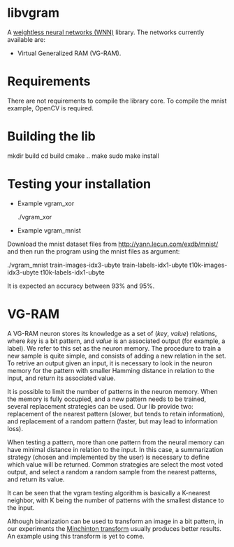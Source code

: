 # libvgram

A [weightless neural networks (WNN)](http://ieeexplore.ieee.org/document/593179/) library. The networks currently available are:
* Virtual Generalized RAM (VG-RAM).

# Requirements

There are not requirements to compile the library core.
To compile the mnist example, OpenCV is required.

# Building the lib

  mkdir build
  cd build
  cmake ..
  make
  sudo make install

# Testing your installation

* Example vgram_xor

  ./vgram_xor

* Example vgram_mnist

Download the mnist dataset files from http://yann.lecun.com/exdb/mnist/ and then run the program using the mnist files as argument:
  
  ./vgram_mnist train-images-idx3-ubyte train-labels-idx1-ubyte t10k-images-idx3-ubyte t10k-labels-idx1-ubyte

It is expected an accuracy between 93% and 95%.


# VG-RAM

A VG-RAM neuron stores its knowledge as a set of (_key_, _value_) relations, where _key_ is a bit pattern, and _value_ is an associated output (for example, a label). We refer to this set as the neuron memory. The procedure to train a new sample is quite simple, and consists of adding a new relation in the set. To retrive an output given an input, it is necessary to look in the neuron memory for the pattern with smaller Hamming distance in relation to the input, and return its associated value. 

It is possible to limit the number of patterns in the neuron memory. When the memory is fully occupied, and a new pattern needs to be trained, several replacement strategies can be used. Our lib provide two: replacement of the nearest pattern (slower, but tends to retain information), and replacement of a random pattern (faster, but may lead to information loss).

When testing a pattern, more than one pattern from the neural memory can have minimal distance in relation to the input. In this case, a summarization strategy (chosen and implemented by the user) is necessary to define which value will be returned. Common strategies are select the most voted output, and select a random a random sample from the nearest patterns, and return its value.

It can be seen that the vgram testing algorithm is basically a K-nearest neighbor, with K being the number of patterns with the smallest distance to the input.

Although binarization can be used to transform an image in a bit pattern, in our experiments the [Minchinton transform](https://www.researchgate.net/publication/233758476_The_Minchinton_Cell_-Analogue_input_to_the_n-Tuple_Net) usually produces better results. An example using this transform is yet to come.

